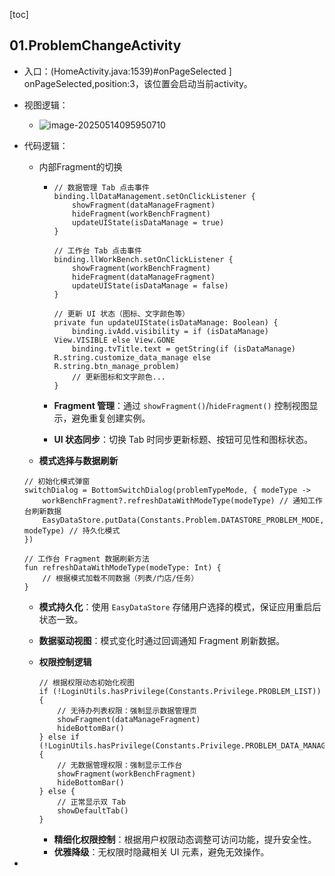 [toc]

## 01.ProblemChangeActivity

-  入口：(HomeActivity.java:1539)#onPageSelected ] onPageSelected,position:3，该位置会启动当前activity。
- 视图逻辑：
  - ![image-20250514095950710](E:\Develop\Today-I-learned\_pic_\image-20250514095950710.png)



- 代码逻辑：

  - 内部Fragment的切换

    - ```
      // 数据管理 Tab 点击事件
      binding.llDataManagement.setOnClickListener {
          showFragment(dataManageFragment)
          hideFragment(workBenchFragment)
          updateUIState(isDataManage = true)
      }
      
      // 工作台 Tab 点击事件
      binding.llWorkBench.setOnClickListener {
          showFragment(workBenchFragment)
          hideFragment(dataManageFragment)
          updateUIState(isDataManage = false)
      }
      
      // 更新 UI 状态（图标、文字颜色等）
      private fun updateUIState(isDataManage: Boolean) {
          binding.ivAdd.visibility = if (isDataManage) View.VISIBLE else View.GONE
          binding.tvTitle.text = getString(if (isDataManage) R.string.customize_data_manage else R.string.btn_manage_problem)
          // 更新图标和文字颜色...
      }
      ```

    - **Fragment 管理**：通过 `showFragment()`/`hideFragment()` 控制视图显示，避免重复创建实例。

    - **UI 状态同步**：切换 Tab 时同步更新标题、按钮可见性和图标状态。

  -  **模式选择与数据刷新**

    ```
    // 初始化模式弹窗
    switchDialog = BottomSwitchDialog(problemTypeMode, { modeType ->
        workBenchFragment?.refreshDataWithModeType(modeType) // 通知工作台刷新数据
        EasyDataStore.putData(Constants.Problem.DATASTORE_PROBLEM_MODE, modeType) // 持久化模式
    })
    
    // 工作台 Fragment 数据刷新方法
    fun refreshDataWithModeType(modeType: Int) {
        // 根据模式加载不同数据（列表/门店/任务）
    }
    ```

    - **模式持久化**：使用 `EasyDataStore` 存储用户选择的模式，保证应用重启后状态一致。
    - **数据驱动视图**：模式变化时通过回调通知 Fragment 刷新数据。

  - **权限控制逻辑**

    ```
    // 根据权限动态初始化视图
    if (!LoginUtils.hasPrivilege(Constants.Privilege.PROBLEM_LIST)) {
        // 无待办列表权限：强制显示数据管理页
        showFragment(dataManageFragment)
        hideBottomBar()
    } else if (!LoginUtils.hasPrivilege(Constants.Privilege.PROBLEM_DATA_MANAGE)) {
        // 无数据管理权限：强制显示工作台
        showFragment(workBenchFragment)
        hideBottomBar()
    } else {
        // 正常显示双 Tab
        showDefaultTab()
    }
    ```

    - **精细化权限控制**：根据用户权限动态调整可访问功能，提升安全性。
    - **优雅降级**：无权限时隐藏相关 UI 元素，避免无效操作。

- 